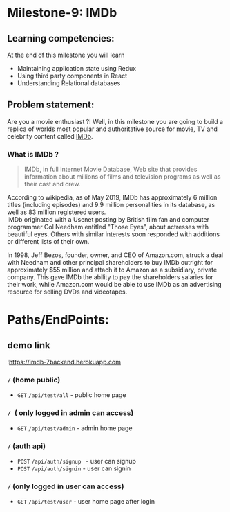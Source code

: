 # Milestone-9: IMDb

## Learning competencies:

At the end of this milestone you will learn

- Maintaining application state using Redux
- Using third party components in React
- Understanding Relational databases

## Problem statement:

Are you a movie enthusiast ?! Well, in this milestone you are going to build a replica of worlds most popular and authoritative source for movie, TV and celebrity content called [IMDb](https://www.imdb.com/).

### What is IMDb ?

> IMDb, in full Internet Movie Database, Web site that provides information about millions of films and television programs as well as their cast and crew.

According to wikipedia, as of May 2019, IMDb has approximately 6 million titles (including episodes) and 9.9 million personalities in its database, as well as 83 million registered users.  
IMDb originated with a Usenet posting by British film fan and computer programmer Col Needham entitled "Those Eyes", about actresses with beautiful eyes. Others with similar interests soon responded with additions or different lists of their own.

In 1998, Jeff Bezos, founder, owner, and CEO of Amazon.com, struck a deal with Needham and other principal shareholders to buy IMDb outright for approximately \$55 million and attach it to Amazon as a subsidiary, private company. This gave IMDb the ability to pay the shareholders salaries for their work, while Amazon.com would be able to use IMDb as an advertising resource for selling DVDs and videotapes.

# Paths/EndPoints:

## demo link

!https://imdb-7backend.herokuapp.com

### ``/`` (home public)

- ``GET``  ``/api/test/all`` -  public home page


### ``/ ``( only logged in admin can access)

- ``GET`` ``/api/test/admin`` - admin home page

### ``/`` (auth api)

- ``POST`` ``/api/auth/signup `` - user can signup
- ``POST`` ``/api/auth/signin`` - user can signin 


###  ``/`` (only logged in user can access)

- ``GET``  ``/api/test/user`` - user home page after login


